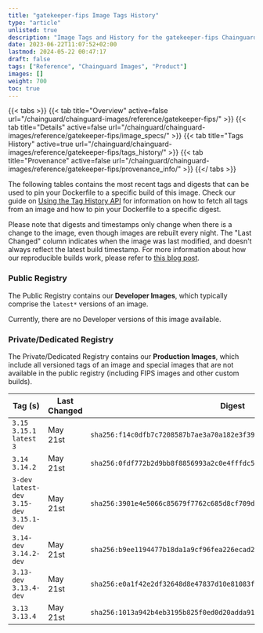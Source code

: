 ```yaml
---
title: "gatekeeper-fips Image Tags History"
type: "article"
unlisted: true
description: "Image Tags and History for the gatekeeper-fips Chainguard Image"
date: 2023-06-22T11:07:52+02:00
lastmod: 2024-05-22 00:47:17
draft: false
tags: ["Reference", "Chainguard Images", "Product"]
images: []
weight: 700
toc: true
---
```


{{< tabs >}}
{{< tab title="Overview" active=false url="/chainguard/chainguard-images/reference/gatekeeper-fips/" >}}
{{< tab title="Details" active=false url="/chainguard/chainguard-images/reference/gatekeeper-fips/image_specs/" >}}
{{< tab title="Tags History" active=true url="/chainguard/chainguard-images/reference/gatekeeper-fips/tags_history/" >}}
{{< tab title="Provenance" active=false url="/chainguard/chainguard-images/reference/gatekeeper-fips/provenance_info/" >}}
{{</ tabs >}}

The following tables contains the most recent tags and digests that can be used to pin your Dockerfile to a specific build of this image. Check our guide on [Using the Tag History API](/chainguard/chainguard-images/using-the-tag-history-api/) for information on how to fetch all tags from an image and how to pin your Dockerfile to a specific digest.

Please note that digests and timestamps only change when there is a change to the image, even though images are rebuilt every night. The "Last Changed" column indicates when the image was last modified, and doesn't always reflect the latest build timestamp. For more information about how our reproducible builds work, please refer to [this blog post](https://www.chainguard.dev/unchained/reproducing-chainguards-reproducible-image-builds).

### Public Registry
The Public Registry contains our **Developer Images**, which typically comprise the `latest*` versions of an image.

Currently, there are no Developer versions of this image available.

### Private/Dedicated Registry
The Private/Dedicated Registry contains our **Production Images**, which include all versioned tags of an image and special images that are not available in the public registry (including FIPS images and other custom builds).

| Tag (s)                                       | Last Changed | Digest                                                                    |
|-----------------------------------------------|--------------|---------------------------------------------------------------------------|
|  `3.15` `3.15.1` `latest` `3`                 | May 21st     | `sha256:f14c0dfb7c7208587b7ae3a70a182e3f39e31ac1a78a419c5e6994bf869a04c4` |
|  `3.14` `3.14.2`                              | May 21st     | `sha256:0fdf772b2d9bb8f8856993a2c0e4fffdc574af106b4c18a7bbe252701a7583fa` |
|  `3-dev` `latest-dev` `3.15-dev` `3.15.1-dev` | May 21st     | `sha256:3901e4e5066c85679f7762c685d8cf709d2cdd52472016d09370230453407ee1` |
|  `3.14-dev` `3.14.2-dev`                      | May 21st     | `sha256:b9ee1194477b18da1a9cf96fea226ecad291ca26f69dfe919d967866d8e9daeb` |
|  `3.13-dev` `3.13.4-dev`                      | May 21st     | `sha256:e0a1f42e2df32648d8e47837d10e81083fa22588e427a527645f7e90542fa645` |
|  `3.13` `3.13.4`                              | May 21st     | `sha256:1013a942b4eb3195b825f0ed0d20adda913ee45f13bce0595953ec37bcdf4b9c` |

